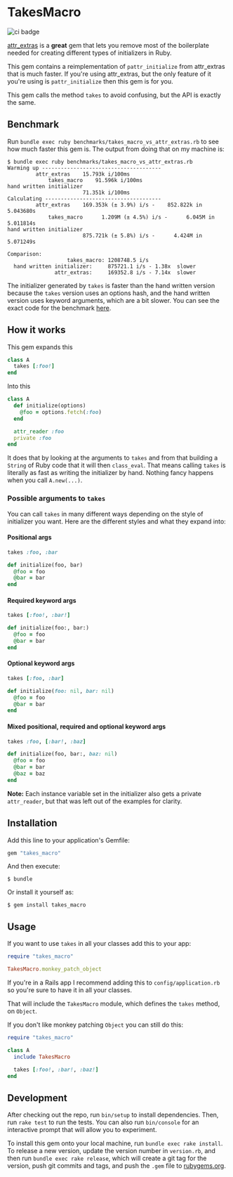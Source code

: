 # TakesMacro

![ci badge](https://github.com/tonsser/takes_macro/workflows/Ruby/badge.svg "ci badge")


[attr_extras][] is a **great** gem that lets you remove most of the boilerplate needed for creating different types of initializers in Ruby.

This gem contains a reimplementation of `pattr_initialize` from attr_extras that is much faster. If you're using attr_extras, but the only feature of it you're using is `pattr_initialize` then this gem is for you.

This gem calls the method `takes` to avoid confusing, but the API is exactly the same.

## Benchmark

Run `bundle exec ruby benchmarks/takes_macro_vs_attr_extras.rb` to see how much faster this gem is. The output from doing that on my machine is:

    $ bundle exec ruby benchmarks/takes_macro_vs_attr_extras.rb
    Warming up --------------------------------------
             attr_extras    15.793k i/100ms
                 takes_macro    91.596k i/100ms
    hand written initializer
                            71.351k i/100ms
    Calculating -------------------------------------
             attr_extras    169.353k (± 3.9%) i/s -    852.822k in   5.043680s
                 takes_macro      1.209M (± 4.5%) i/s -      6.045M in   5.011814s
    hand written initializer
                            875.721k (± 5.8%) i/s -      4.424M in   5.071249s

    Comparison:
                       takes_macro: 1208748.5 i/s
      hand written initializer:     875721.1 i/s - 1.38x  slower
                   attr_extras:     169352.8 i/s - 7.14x  slower
                   
The initializer generated by `takes` is faster than the hand written version because the `takes` version uses an options hash, and the hand written version uses keyword arguments, which are a bit slower. You can see the exact code for the benchmark [here](https://github.com/tonsser/takes_macro/blob/master/benchmarks/takes_macro_vs_attr_extras.rb).

## How it works

This gem expands this

```ruby
class A
  takes [:foo!]
end
```

Into this

```ruby
class A
  def initialize(options)
    @foo = options.fetch(:foo)
  end

  attr_reader :foo
  private :foo
end
```

It does that by looking at the arguments to `takes` and from that building a `String` of Ruby code that it will then `class_eval`. That means calling `takes` is literally as fast as writing the initializer by hand. Nothing fancy happens when you call `A.new(...)`.

### Possible arguments to `takes`

You can call `takes` in many different ways depending on the style of initializer you want. Here are the different styles and what they expand into:

#### Positional args

```ruby
takes :foo, :bar

def initialize(foo, bar)
  @foo = foo
  @bar = bar
end
```

#### Required keyword args

```ruby
takes [:foo!, :bar!]

def initialize(foo:, bar:)
  @foo = foo
  @bar = bar
end
```

#### Optional keyword args

```ruby
takes [:foo, :bar]

def initialize(foo: nil, bar: nil)
  @foo = foo
  @bar = bar
end
```

#### Mixed positional, required and optional keyword args

```ruby
takes :foo, [:bar!, :baz]

def initialize(foo, bar:, baz: nil)
  @foo = foo
  @bar = bar
  @baz = baz
end
```

__Note:__ Each instance variable set in the initializer also gets a private `attr_reader`, but that was left out of the examples for clarity.

## Installation

Add this line to your application's Gemfile:

```ruby
gem "takes_macro"
```

And then execute:

    $ bundle

Or install it yourself as:

    $ gem install takes_macro

## Usage

If you want to use `takes` in all your classes add this to your app:

```ruby
require "takes_macro"

TakesMacro.monkey_patch_object
```

If you're in a Rails app I recommend adding this to `config/application.rb` so you're sure to have it in all your classes.

That will include the `TakesMacro` module, which defines the `takes` method, on `Object`.

If you don't like monkey patching `Object` you can still do this:

```ruby
require "takes_macro"

class A
  include TakesMacro

  takes [:foo!, :bar!, :baz!]
end
```

## Development

After checking out the repo, run `bin/setup` to install dependencies. Then, run `rake test` to run the tests. You can also run `bin/console` for an interactive prompt that will allow you to experiment.

To install this gem onto your local machine, run `bundle exec rake install`. To release a new version, update the version number in `version.rb`, and then run `bundle exec rake release`, which will create a git tag for the version, push git commits and tags, and push the `.gem` file to [rubygems.org](https://rubygems.org).

[attr_extras]: https://github.com/barsoom/attr_extras
